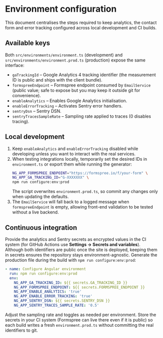 # Environment configuration

This document centralises the steps required to keep analytics, the contact form and error tracking configured across local development and CI builds.

## Available keys

Both `src/environments/environment.ts` (development) and `src/environments/environment.prod.ts` (production) expose the same interface:

- `gaTrackingId` – Google Analytics 4 tracking identifier (the measurement ID is public and ships with the client bundle).
- `formspreeEndpoint` – Formspree endpoint consumed by `EmailService` (public value; safe to expose but you may keep it outside git for convenience).
- `enableAnalytics` – Enables Google Analytics initialisation.
- `enableErrorTracking` – Activates Sentry error handlers.
- `sentryDsn` – Sentry DSN.
- `sentryTracesSampleRate` – Sampling rate applied to traces (0 disables tracing).

## Local development

1. Keep `enableAnalytics` and `enableErrorTracking` disabled while developing unless you want to interact with the real services.
2. When testing integrations locally, temporarily set the desired IDs in `environment.ts` or export them while running the generator:
   ```bash
   NG_APP_FORMSPREE_ENDPOINT="https://formspree.io/f/your-form" \
   NG_APP_GA_TRACKING_ID="G-XXXXXXX" \
   npm run configure:env:prod
   ```
   The script overwrites `environment.prod.ts`, so commit any changes only when updating the defaults.
3. The `EmailService` will fall back to a logged message when `formspreeEndpoint` is empty, allowing front-end validation to be tested without a live backend.

## Continuous integration

Provide the analytics and Sentry secrets as encrypted values in the CI system (for GitHub Actions use **Settings → Secrets and variables**). Although both identifiers are public once the site is deployed, keeping them in secrets ensures the repository stays environment-agnostic. Generate the production file during the build with `npm run configure:env:prod`:

```yaml
- name: Configure Angular environment
  run: npm run configure:env:prod
  env:
    NG_APP_GA_TRACKING_ID: ${{ secrets.GA_TRACKING_ID }}
    NG_APP_FORMSPREE_ENDPOINT: ${{ secrets.FORMSPREE_ENDPOINT }}
    NG_APP_ENABLE_ANALYTICS: 'true'
    NG_APP_ENABLE_ERROR_TRACKING: 'true'
    NG_APP_SENTRY_DSN: ${{ secrets.SENTRY_DSN }}
    NG_APP_SENTRY_TRACES_SAMPLE_RATE: '0.5'
```

Adjust the sampling rate and toggles as needed per environment. Store the secrets in your CI system (Formspree can live there even if it is public) so each build writes a fresh `environment.prod.ts` without committing the real identifiers to git.
